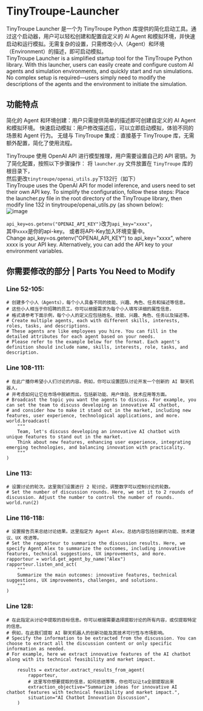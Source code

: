 # TinyTroupe-Launcher
TinyTroupe Launcher 是一个为 TinyTroupe Python 库提供的简化启动工具。通过这个启动器，用户可以轻松创建和配置自定义的 AI Agent 和模拟环境，并快速启动和运行模拟。无需复杂的设置，只需修改小人（Agent）和环境（Environment）的描述，即可启动模拟。  
TinyTroupe Launcher is a simplified startup tool for the TinyTroupe Python library. With this launcher, users can easily create and configure custom AI agents and simulation environments, and quickly start and run simulations. No complex setup is required—users simply need to modify the descriptions of the agents and the environment to initiate the simulation.  

## 功能特点
简化的 Agent 和环境创建：用户只需提供简单的描述即可创建自定义的 AI Agent 和模拟环境。
快速启动模拟：用户修改描述后，可以立即启动模拟，体验不同的场景和 Agent 行为。
无缝与 TinyTroupe 集成：直接基于 TinyTroupe 库，无需额外配置，简化了使用流程。

TinyTroupe 使用 OpenAI API 进行模型推理，用户需要设置自己的 API 密钥。为了简化配置，按照以下步骤操作：
将 `launcher.py` 文件放置在 `TinyTroupe` 库的根目录下，  
然后更改`tinytroupe/openai_utils.py`下132行（如下）  
TinyTroupe uses the OpenAI API for model inference, and users need to set their own API key. To simplify the configuration, follow these steps:
Place the launcher.py file in the root directory of the TinyTroupe library,
then modify line 132 in tinytroupe/openai_utils.py (as shown below):  
![image](https://github.com/user-attachments/assets/d86dceb9-5fa6-4b67-92c4-18f324abf573)  

`api_key=os.getenv("OPENAI_API_KEY")`改为`api_key="xxxx"`，  
其中`xxxx`是你的api-key。
或者将API-Key加入环境变量中。  
Change api_key=os.getenv("OPENAI_API_KEY") to api_key="xxxx",
where xxxx is your API key.
Alternatively, you can add the API key to your environment variables.  

## 你需要修改的部分 | Parts You Need to Modify
### Line 52-105:
```
# 创建多个小人（Agents），每个小人具备不同的技能、兴趣、角色、任务和描述等信息。
# 这些小人相当于你招聘的员工。你可以根据需求为每个小人填写详细的属性信息，
# 格式请参考下面示例，每个小人的定义应包括姓名、技能、兴趣、角色、任务以及描述等。
# Create multiple agents, each with different skills, interests, roles, tasks, and descriptions.
# These agents are like employees you hire. You can fill in the detailed attributes for each agent based on your needs.
# Please refer to the example below for the format. Each agent's definition should include name, skills, interests, role, tasks, and description.
```
### Line 108-111:
```
# 在此广播你希望小人们讨论的内容。例如，你可以设置团队讨论开发一个创新的 AI 聊天机器人，
# 并考虑如何让它在市场中脱颖而出，包括新功能、用户体验、技术应用等方面。
# Broadcast the topic you want the agents to discuss. For example, you can set the team to discuss developing an innovative AI chatbot,
# and consider how to make it stand out in the market, including new features, user experience, technological applications, and more.
world.broadcast(
    """
    Team, let's discuss developing an innovative AI chatbot with unique features to stand out in the market.
    Think about new features, enhancing user experience, integrating emerging technologies, and balancing innovation with practicality.
    """
)
```
### Line 113:
```
# 设置讨论的轮次。这里我们设置进行 2 轮讨论，调整数字可以控制讨论的轮数。
# Set the number of discussion rounds. Here, we set it to 2 rounds of discussion. Adjust the number to control the number of rounds.
world.run(2)
```
### Line 116-118:
```
# 设置报告员来总结讨论结果。这里指定为 Agent Alex，总结内容包括创新的功能、技术建议、UX 改进等。
# Set the rapporteur to summarize the discussion results. Here, we specify Agent Alex to summarize the outcomes, including innovative features, technical suggestions, UX improvements, and more.
rapporteur = world.get_agent_by_name("Alex")
rapporteur.listen_and_act(
    """
    Summarize the main outcomes: innovative features, technical suggestions, UX improvements, challenges, and solutions.
    """
)
```
### Line 128:
```
# 在此指定从讨论中提取的目标信息。你可以根据需要选择提取讨论的所有内容，或仅提取特定的信息。
# 例如，在此我们提取 AI 聊天机器人的创新功能及其技术可行性与市场影响。
# Specify the information to be extracted from the discussion. You can choose to extract all the discussion content or only specific information as needed.
# For example, here we extract innovative features of the AI chatbot along with its technical feasibility and market impact.  

    results = extractor.extract_results_from_agent(
        rapporteur,
        # 这里写你想要提取的信息，如何总结等等，你也可以让ta全部提取出来
        extraction_objective="Summarize ideas for innovative AI chatbot features with technical feasibility and market impact.",
        situation="AI Chatbot Innovation Discussion",
    )
```
